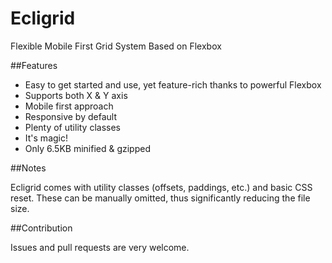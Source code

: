 # Ecligrid
Flexible Mobile First Grid System Based on Flexbox

##Features
- Easy to get started and use, yet feature-rich thanks to powerful Flexbox
- Supports both X & Y axis
- Mobile first approach
- Responsive by default
- Plenty of utility classes
- It's magic!
- Only 6.5KB minified & gzipped

##Notes

Ecligrid comes with utility classes (offsets, paddings, etc.) and basic CSS reset.
These can be manually omitted, thus significantly reducing the file size.

##Contribution

Issues and pull requests are very welcome.
